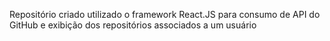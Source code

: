 Repositório criado utilizado o framework React.JS para consumo de API do GitHub e exibição dos repositórios associados a um usuário
